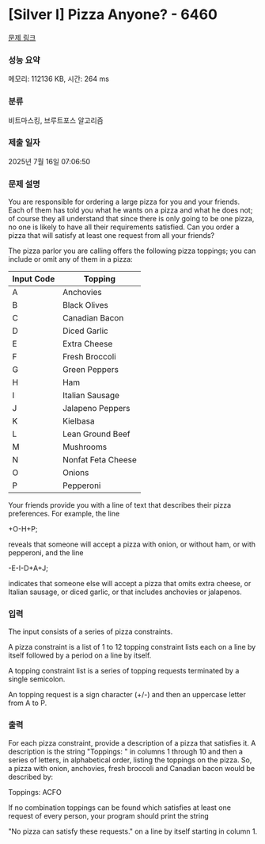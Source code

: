 # [Silver I] Pizza Anyone? - 6460 

[문제 링크](https://www.acmicpc.net/problem/6460) 

### 성능 요약

메모리: 112136 KB, 시간: 264 ms

### 분류

비트마스킹, 브루트포스 알고리즘

### 제출 일자

2025년 7월 16일 07:06:50

### 문제 설명

<p>You are responsible for ordering a large pizza for you and your friends. Each of them has told you what he wants on a pizza and what he does not; of course they all understand that since there is only going to be one pizza, no one is likely to have all their requirements satisfied. Can you order a pizza that will satisfy at least one request from all your friends?</p>

<p>The pizza parlor you are calling offers the following pizza toppings; you can include or omit any of them in a pizza:</p>

<table class="table table-bordered" style="width:353px">
	<thead>
		<tr>
			<th>Input Code</th>
			<th>Topping</th>
		</tr>
	</thead>
	<tbody>
		<tr>
			<td>A</td>
			<td>Anchovies</td>
		</tr>
		<tr>
			<td>B</td>
			<td>Black Olives</td>
		</tr>
		<tr>
			<td>C</td>
			<td>Canadian Bacon</td>
		</tr>
		<tr>
			<td>D</td>
			<td>Diced Garlic</td>
		</tr>
		<tr>
			<td>E</td>
			<td>Extra Cheese</td>
		</tr>
		<tr>
			<td>F</td>
			<td>Fresh Broccoli</td>
		</tr>
		<tr>
			<td>G</td>
			<td>Green Peppers</td>
		</tr>
		<tr>
			<td>H</td>
			<td>Ham</td>
		</tr>
		<tr>
			<td>I</td>
			<td>Italian Sausage</td>
		</tr>
		<tr>
			<td>J</td>
			<td>Jalapeno Peppers</td>
		</tr>
		<tr>
			<td>K</td>
			<td>Kielbasa</td>
		</tr>
		<tr>
			<td>L</td>
			<td>Lean Ground Beef</td>
		</tr>
		<tr>
			<td>M</td>
			<td>Mushrooms</td>
		</tr>
		<tr>
			<td>N</td>
			<td>Nonfat Feta Cheese</td>
		</tr>
		<tr>
			<td>O</td>
			<td>Onions</td>
		</tr>
		<tr>
			<td>P</td>
			<td>Pepperoni</td>
		</tr>
	</tbody>
</table>

<p>Your friends provide you with a line of text that describes their pizza preferences. For example, the line</p>

<p>+O-H+P;</p>

<p>reveals that someone will accept a pizza with onion, or without ham, or with pepperoni, and the line</p>

<p>-E-I-D+A+J;</p>

<p>indicates that someone else will accept a pizza that omits extra cheese, or Italian sausage, or diced garlic, or that includes anchovies or jalapenos.</p>

### 입력 

 <p>The input consists of a series of pizza constraints.</p>

<p>A pizza constraint is a list of 1 to 12 topping constraint lists each on a line by itself followed by a period on a line by itself.</p>

<p>A topping constraint list is a series of topping requests terminated by a single semicolon.</p>

<p>An topping request is a sign character (+/-) and then an uppercase letter from A to P.</p>

### 출력 

 <p>For each pizza constraint, provide a description of a pizza that satisfies it. A description is the string "Toppings: " in columns 1 through 10 and then a series of letters, in alphabetical order, listing the toppings on the pizza. So, a pizza with onion, anchovies, fresh broccoli and Canadian bacon would be described by:</p>

<p>Toppings: ACFO</p>

<p>If no combination toppings can be found which satisfies at least one request of every person, your program should print the string</p>

<p>"No pizza can satisfy these requests." on a line by itself starting in column 1. </p>

